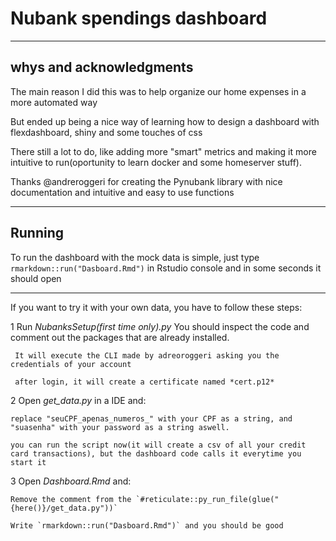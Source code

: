 # Nubank spendings dashboard
----------------------------------------------------------------

**whys and acknowledgments**
----------------------------------------------------------------

The main reason I did this was to help organize our home expenses in a more automated way

But ended up being a nice way of learning how to design a dashboard with flexdashboard, shiny and some touches of css

There still a lot to do, like adding more "smart" metrics and making it more intuitive to run(oportunity to learn docker and some homeserver stuff).

Thanks @andreroggeri for creating the Pynubank library with nice documentation and intuitive and easy to use functions 

----------------------------------------------------------------

**Running**
----------------------------------------------------------------

To run the dashboard with the mock data is simple, just type `rmarkdown::run("Dasboard.Rmd")` in Rstudio console and in some seconds it should open

--------------------------------------------------------------

If you want to try it with your own data, you have to follow these steps:


1 Run *NubanksSetup(first time only).py* You should inspect the code and comment out the packages that are already installed.

	 It will execute the CLI made by adreoroggeri asking you the credentials of your account

	 after login, it will create a certificate named *cert.p12*


2 Open *get_data.py* in a IDE and:

	replace "seuCPF_apenas_numeros_" with your CPF as a string, and "suasenha" with your password as a string aswell. 

	you can run the script now(it will create a csv of all your credit card transactions), but the dashboard code calls it everytime you start it 


3 Open *Dashboard.Rmd* and:

	Remove the comment from the `#reticulate::py_run_file(glue("{here()}/get_data.py"))`

	Write `rmarkdown::run("Dasboard.Rmd")` and you should be good

	